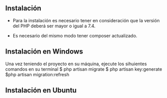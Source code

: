 
## Instalación
- Para la instalación es necesario tener en consideración que la versión del PHP deberá ser mayor o igual a 7.4.

- Es necesario del mismo modo tener composer actualizado.

## Instalación en Windows

Una vez teniendo el proyecto en su máquina, ejecute los sihuientes comandos en su terminal
$ php artisan migrate
$ php artisan key:generate
$php artisan migration:refresh


## Instalación en Ubuntu

